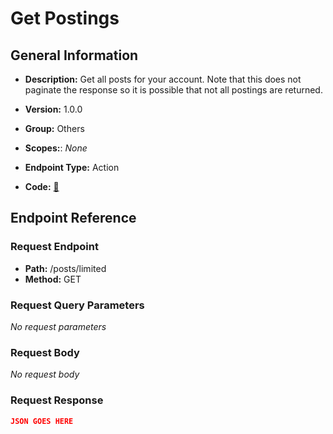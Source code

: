 # Get Postings

## General Information

- **Description:** Get all posts for your account. Note that this does
not paginate the response so it is possible that not all postings 
are returned.

- **Version:** 1.0.0
- **Group:** Others
- **Scopes:**: _None_
- **Endpoint Type:** Action
- **Code:** [🔗](https://github.com/NangoHQ/integration-templates/tree/main/integrations/lever-sandbox/actions/get-postings.ts)

## Endpoint Reference

### Request Endpoint

- **Path:** /posts/limited
- **Method:** GET

### Request Query Parameters

_No request parameters_

### Request Body

_No request body_

### Request Response

```json
JSON GOES HERE
```
